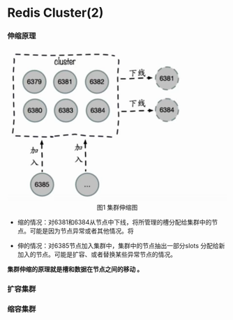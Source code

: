 # Redis Cluster(2)

### 伸缩原理

<img src="../images/redis_practice/10-01.png" style="zoom:75%;" />

<center>图1 集群伸缩图</center>

- 缩的情况：对6381和6384从节点中下线，将所管理的槽分配给集群中的节点。可能是因为节点异常或者其他情况。将

- 伸的情况：对6385节点加入集群中，集群中的节点抽出一部分slots 分配给新加入的节点。可能是扩容、或者替换某些异常节点的情况。

**集群伸缩的原理就是槽和数据在节点之间的移动 。**

### 扩容集群



### 缩容集群





